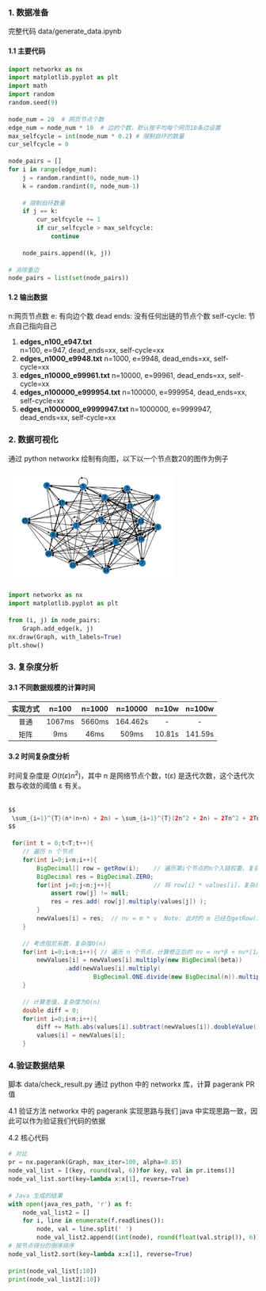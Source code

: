 

### 1. 数据准备
完整代码 data/generate_data.ipynb
#### 1.1 主要代码
```python
import networkx as nx
import matplotlib.pyplot as plt
import math
import random
random.seed(9)

node_num = 20  # 网页节点个数
edge_num = node_num * 10  # 边的个数，默认按平均每个网页10条边设置
max_selfcycle = int(node_num * 0.2) # 限制自环的数量
cur_selfcycle = 0

node_pairs = []
for i in range(edge_num):
    j = random.randint(0, node_num-1)  
    k = random.randint(0, node_num-1)

    # 限制自环数量
    if j == k:
        cur_selfcycle += 1
        if cur_selfcycle > max_selfcycle:
            continue

    node_pairs.append((k, j))

# 消除重边
node_pairs = list(set(node_pairs))
```
#### 1.2 输出数据
n:网页节点数
e: 有向边个数
dead ends: 没有任何出链的节点个数
self-cycle: 节点自己指向自己

1. **edges_n100_e947.txt**       
n=100, e=947, dead_ends=xx, self-cycle=xx
2. **edges_n1000_e9948.txt**
n=1000, e=9948, dead_ends=xx, self-cycle=xx
2. **edges_n10000_e99961.txt**
n=10000, e=99961, dead_ends=xx, self-cycle=xx
2. **edges_n100000_e999954.txt**
n=100000, e=999954, dead_ends=xx, self-cycle=xx
2. **edges_n1000000_e9999947.txt**
n=1000000, e=9999947, dead_ends=xx, self-cycle=xx

### 2. 数据可视化
通过 python networkx 绘制有向图，以下以一个节点数20的图作为例子  

<img src=".\img\DiGraph_n20.png" alt="MapReduce" style="zoom:75%;" />

```python
import networkx as nx
import matplotlib.pyplot as plt

from (i, j) in node_pairs:
    Graph.add_edge(k, j)
nx.draw(Graph, with_labels=True)
plt.show()
```


### 3. 复杂度分析
#### 3.1 不同数据规模的计算时间

| 实现方式 | n=100 | n=1000 | n=10000 | n=10w | n=100w |
| :---: | :---: | :---: | :---: | :---: | :---: |
| 普通 | 1067ms | 5660ms | 164.462s | - | - |
| 矩阵 |9ms|46ms|509ms|10.81s|141.59s|

#### 3.2 时间复杂度分析
时间复杂度是 $O(t(ε)n^2)$，其中 n 是网络节点个数，t(ε) 是迭代次数，这个迭代次数与收敛的阈值 ε 有关。  
```java

$$ 
 \sum_{i=1}^{T}(n*(n+n) + 2n) = \sum_{i=1}^{T}(2n^2 + 2n) = 2Tn^2 + 2Tn = O(n^2)
$$

 for(int t = 0;t<T;t++){
    // 遍历 n 个节点
    for(int i=0;i<n;i++){   
        BigDecimal[] row = getRow(i);    // 遍历第i个节点的n个入链权重，复杂度为 O(n)
        BigDecimal res = BigDecimal.ZERO;
        for(int j=0;j<n;j++){            // 将 row[i] * values[i]，复杂度为 O(n)
            assert row[j] != null;
            res = res.add( row[j].multiply(values[j]) );
        }
        newValues[i] = res;  // nv = m * v  Note: 此时的 m 已经在getRow(i)中对 dead ends 做了修正
    }

    // 考虑阻尼系数，复杂度O(n)
    for(int i=0;i<n;i++){ // 遍历 n 个节点，计算修正后的 nv = nv*β + nv*[1/n*(1-β)]
        newValues[i] = newValues[i].multiply(new BigDecimal(beta))
                .add(newValues[i].multiply(
                        BigDecimal.ONE.divide(new BigDecimal(n)).multiply(new BigDecimal(1-beta))));
    }

    // 计算差值，复杂度为O(n)
    double diff = 0;
    for(int i=0;i<n;i++){
        diff += Math.abs(values[i].subtract(newValues[i]).doubleValue());
        values[i] = newValues[i];
    }
```


### 4.验证数据结果
脚本 data/check_result.py
通过 python 中的 networkx 库，计算 pagerank PR 值

4.1 验证方法
networkx 中的 pagerank 实现思路与我们 java 中实现思路一致，因此可以作为验证我们代码的依据

4.2 核心代码
```python
# 对比 
pr = nx.pagerank(Graph, max_iter=100, alpha=0.85)  
node_val_list = [(key, round(val, 6))for key, val in pr.items()]
node_val_list.sort(key=lambda x:x[1], reverse=True)

# Java 生成的结果
with open(java_res_path, 'r') as f:
    node_val_list2 = []
    for i, line in enumerate(f.readlines()):
        node, val = line.split(' ')
        node_val_list2.append((int(node), round(float(val.strip()), 6)))
# 按节点得分的倒序排序
node_val_list2.sort(key=lambda x:x[1], reverse=True)

print(node_val_list[:10])
print(node_val_list2[:10])

```